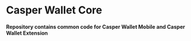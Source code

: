 # Casper Wallet Core

#### Repository contains common code for Casper Wallet Mobile and Casper Wallet Extension

